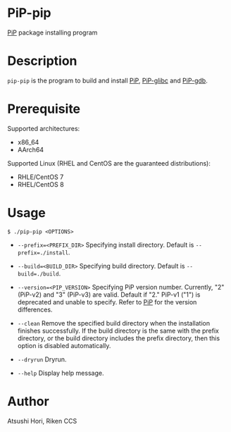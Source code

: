 # PiP-pip

[PiP](../../../PiP) package installing program

# Description

`pip-pip` is the program to build and install
[PiP](../../PiP), [PiP-glibc](../../../PiP-glibc) and
[PiP-gdb](../../../PiP-gdb).

# Prerequisite

Supported architectures:

- x86_64
- AArch64

Supported Linux (RHEL and CentOS are the guaranteed distributions):

- RHLE/CentOS 7
- RHEL/CentOS 8

# Usage

    $ ./pip-pip <OPTIONS>

- `--prefix=<PREFIX_DIR>`
  Specifying install directory. Default is `--prefix=./install`.

- `--build=<BUILD_DIR>`
  Specifying build directory. Default is `--build=./build`.

- `--version=<PIP_VERSION>`
  Specifying PiP version number. Currently, "2" (PiP-v2) and "3"
  (PiP-v3) are valid.  Default if "2."  PiP-v1 ("1") is deprecated and
  unable to specify. Refer to [PiP](../../PiP) for the version
  differences.

- `--clean`
  Remove the specified build directory when the installation finishes
  successfully.  If the build directory is the
  same with the prefix directory, or the build directory includes the
  prefix directory, then this option is disabled automatically.

- `--dryrun`
  Dryrun.

- `--help`
  Display help message.

# Author

Atsushi Hori, Riken CCS
